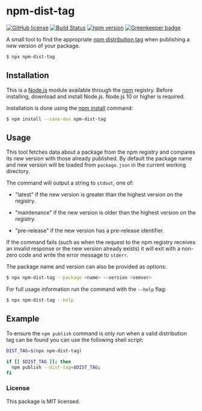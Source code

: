 # npm-dist-tag

[![GitHub license](https://img.shields.io/badge/license-MIT-blue.svg)](https://github.com/i-like-robots/npm-dist-tag/blob/master/LICENSE) [![Build Status](https://travis-ci.org/i-like-robots/npm-dist-tag.svg?branch=master)](https://travis-ci.org/i-like-robots/npm-dist-tag) [![npm version](https://img.shields.io/npm/v/npm-dist-tag.svg?style=flat)](https://www.npmjs.com/package/npm-dist-tag) [![Greenkeeper badge](https://badges.greenkeeper.io/i-like-robots/npm-dist-tag.svg)](https://greenkeeper.io/)

A small tool to find the appropriate [npm distribution tag][1] when publishing a new version of your package.

[1]: https://docs.npmjs.com/adding-dist-tags-to-packages

```sh
$ npx npm-dist-tag
```


## Installation

This is a [Node.js] module available through the [npm] registry. Before installing, download and install Node.js. Node.js 10 or higher is required.

Installation is done using the [npm install] command:

```sh
$ npm install --save-dev npm-dist-tag
```

[Node.js]: https://nodejs.org/en/
[npm]: https://www.npmjs.com/
[npm install]: https://docs.npmjs.com/getting-started/installing-npm-packages-locally


## Usage

This tool fetches data about a package from the npm registry and compares its new version with those already published. By default the package name and new version will be loaded from `package.json` in the current working directory.

The command will output a string to `stdout`, one of:

  - "latest" if the new version is greater than the highest version on the registry.

  - "maintenance" if the new version is older than the highest version on the registry.

  - "pre-release" if the new version has a pre-release identifier.

If the command fails (such as when the request to the npm registry receives an invalid response or the new version already exists) it will exit with a non-zero code and write the error message to `stderr`.

The package name and version can also be provided as options:

```sh
$ npx npm-dist-tag --package <name> --version <semver>
```

For full usage information run the command with the `--help` flag:

```sh
$ npx npm-dist-tag --help
```


## Example

To ensure the `npm publish` command is only run when a valid distribution tag can be found you can use the following shell script:

```sh
DIST_TAG=$(npx npm-dist-tag)

if [[ $DIST_TAG ]]; then
  npm publish --dist-tag=$DIST_TAG;
fi
```


### License

This package is MIT licensed.
